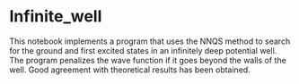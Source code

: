 # Infinite_well
This notebook implements a program that uses the NNQS method to search for the ground and first excited states in an infinitely deep potential well. The program penalizes the wave function if it goes beyond the walls of the well. Good agreement with theoretical results has been obtained.
